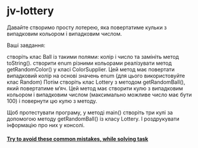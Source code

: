 # jv-lottery

Давайте створимо просту лотерею, яка повертатиме кульки 
з випадковим кольором і випадковим числом.

Ваші завдання:

створіть клас Ball із такими полями: колір і число та замініть метод toString().
створити enum різними кольорами
реалізувати метод getRandomColor() у класі ColorSupplier. 
Цей метод має повертати випадковий колір на основі значень enum (для цього використовуйте клас Random)
Потім створіть клас Lottery з методом getRandomBall(), 
який повертатиме м’яч. Цей метод має створити кулю з випадковим кольором і 
випадковим числом (максимально можливе число має бути 100) і повернути цю кулю з методу.

Щоб протестувати програму, у методі main() створіть три кулі за допомогою методу 
getRandomBall() із класу Lottery. І роздрукувати інформацію про них у консолі.

#### [Try to avoid these common mistakes, while solving task](https://mate-academy.github.io/jv-program-common-mistakes/java-core/oop/lottery)
